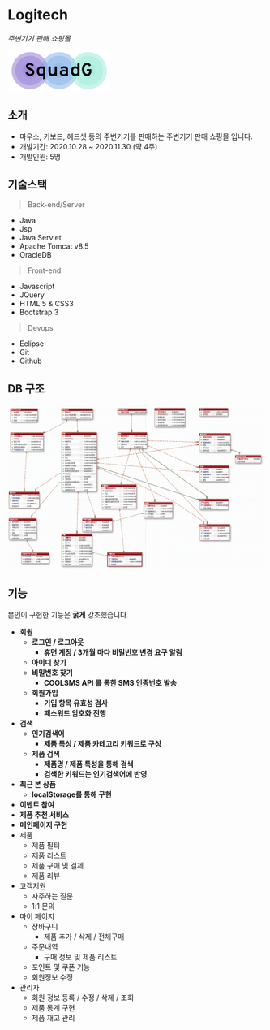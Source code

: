 # Logitech
_주변기기 판매 쇼핑몰_

<img src="https://github.com/tnqlsdl1300/GitHub/blob/d1e3450e41814bb60a3b0e36cd30590bc25b7da0/shoppingmall_src/squadgLogo.png" width="200" />

## 소개

- 마우스, 키보드, 헤드셋 등의 주변기기를  판매하는 주변기기 판매 쇼핑몰 입니다.
- 개발기간: 2020.10.28 ~ 2020.11.30 (약 4주)
- 개발인원: 5명

## 기술스택

> Back-end/Server

- Java
- Jsp
- Java Servlet
- Apache Tomcat v8.5
- OracleDB

> Front-end

- Javascript
- JQuery
- HTML 5 & CSS3
- Bootstrap 3

> Devops

- Eclipse
- Git
- Github

## DB 구조

![exerd](https://github.com/tnqlsdl1300/GitHub/blob/ce51d037025fed42a9586c8561aeda0d71afd944/shoppingmall_src/exerd.PNG)

## 기능

본인이 구현한 기능은 **굵게** 강조했습니다.

- **회원**
  - **로그인 / 로그아웃**
    - **휴면 계정 / 3개월 마다 비밀번호 변경 요구 알림**
  - **아이디 찾기**
  - **비밀번호 찾기**
    - **COOLSMS API 를 통한 SMS 인증번호 발송**
  - **회원가입**
    - **기입 항목 유효성 검사**
    - **패스워드 암호화 진행**
- **검색**
  - **인기검색어**
    - **제품 특성 / 제품 카테고리 키워드로  구성**
  - **제품 검색**
    - **제품명 / 제품 특성을 통해 검색**
    - **검색한 키워드는 인기검색어에 반영**
- **최근 본 상품**
  - **localStorage를 통해 구현**
- **이벤트 참여**
- **제품 추천 서비스**
- **메인페이지 구현**
- 제품
  - 제품 필터
  - 제품 리스트
  - 제품 구매 및 결제
  - 제품 리뷰
- 고객지원
  - 자주하는 질문
  - 1:1 문의
- 마이 페이지
  - 장바구니
    - 제품 추가 / 삭제 / 전체구매
  - 주문내역
    - 구매 정보 및 제품 리스트
  - 포인트 및 쿠폰 기능
  - 회원정보 수정
- 관리자
  - 회원 정보 등록 / 수정 / 삭제 / 조회
  - 제품 통계 구현
  - 제품 재고 관리







